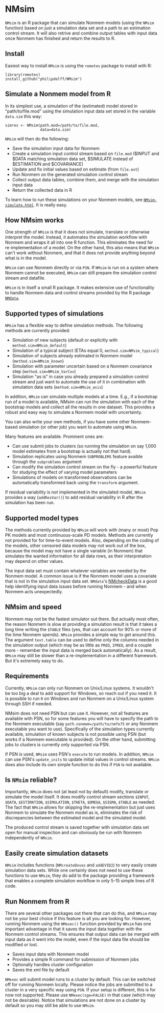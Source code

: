 # NMsim
`NMsim` is an R package that can simulate Nonmem models (using the
`NMsim` function) based on just a simulation data set and a path to an
estimation control stream. It will also retrive and combine output
tables with input data once Nonmem has finished and return the results
to R. 

## Install
Easiest way to install `NMsim` is using the `remotes` package to install with R:

```{r}
library(remotes)
install_github("philipdelff/NMsim")
```


## Simulate a Nonmem model from R
In its simplest use, a simulation of the (estimated) model stored in
"path/to/file.mod" using the simulation input data set stored in the
variable `data.sim` this way:

```{r}
simres <- NMsim(path.mod=/path/to/file.mod,
                data=data.sim)
```
`NMsim` will then do the following:

* Save the simulation input data for Nonmem
* Create a simulation input control stream based on `file.mod` ($INPUT
  and $DATA matching simulation data set, $SIMULATE instead of
  $ESTIMATION and $COVARIANCE)
* Update and fix initial values based on estimate (from `file.ext`)
* Run Nonmem on the generated simulation control stream
* Collect output data tables, combine them, and merge with the simulation input
  data
* Return the collected data in R

To learn how to run these simulations on your Nonmem models, see
[`NMsim-simulate.html`](https://philipdelff.github.io/NMsim/articles/NMsim-simulate.html). It
is really easy. 

## How NMsim works 
One strength of `NMsim` is that it does not simulate, translate or
otherwise interpret the model. Instead, it automates the simulation
workflow with Nonmem and wraps it all into one R function. This
eliminates the need for re-implementation of a model. On the other
hand, this also means that `NMsim` can't work without Nonmem, and that
it does not provide anything beyond what is in the model.

`NMsim` can use Nonmem directly or via `PSN`. If `NMsim` is run on a
system where Nonmem cannot be executed, `NMsim` can still prepare the
simulation control stream and datafile.

`NMsim` is in itself a small R package. It makes extensive use of
functionality to handle Nonmem data and control streams provided by
the R package
[`NMdata`](https://cran.r-project.org/package=NMdata).

## Supported types of simulations
`NMsim` has a flexible way to define simulation methods. The following
methods are currently provided:

- Simulation of new subjects (default or explicitly with `method.sim=NMsim_default`)
- Simulation of a typical subject (ETAs equal 0, `method.sim=NMsim_typical`)
- Simulation of subjects already estimated in Nonmem model (`method.sim=NMsim_known`) 
- Simulation with parameter uncertain based on a Nonmem covariance step (`method.sim=NMsim_VarCov`)
- Simulation "as is" in case you already prepared a simulation control stream and just want to automate the use of it in combination with simulation data sets (`method.sim=NMsim_asis`)

In addition, `NMsim` can simulate multiple models at a time. E.g., if a
bootstrap run of a model is available, NMsim can run the simulation
with each of the bootstrap models and collect all the results in one
dataset. This provides a robust and easy way to simulate a Nonmem
model with uncertainty.

You can also write your own methods, if you have some other
Nonmem-based simulation (or other job) you want to automate using
`NMsim`.

Many features are available. Prominent ones are:
- Can use submit jobs to clusters (so running the simulation on say
1,000 model estimates from a bootstrap is actually not that hard).
- Simulation replicates using Nonmem `SUBPROBLEMS` feature avaible
  through the `subproblems` argument
- Can modify the simulation control stream on the fly - a powerful
  feature for studying the effect of varying model parameters
- Simulations of models on transformed observations can be
  automatically transformed back using the `transform` argument.

If residual variability is not implemented in the simulated model, `NMsim` provides a way (`addResVar()`) to
add residual variability in R after the simulation has been run. 

## Supported model types
The methods currently provided by `NMsim` will work with (many or
most) Pop PK models and most continuous-scale PD models. Methods are
currently not provided for for time-to-event models. Also, depending
on the coding of the models, other censored data models may not work
out of the box, because the model may not have a single variable (in
Nonmem) that simulates the wanted information for all data rows, as
their interpretation may depend on other values.

The input data set must contain whatever variables are needed by the
Nonmem model. A common issue is if the Nonmem model uses a covariate
that is not in the simulation input data set. `NMdata`'s
[NMcheckData](https://philipdelff.github.io/NMdata/reference/NMcheckData.html)
is a good help identifying input data issues before running Nonmem -
and when Nonmem acts unexpectedly.

## NMsim and speed
Nonmem may not be the fastest simulator out there. But actually most
often, the reason Nonmem is slow at providing a simulation result is
that it takes a long time writing the `$TABLE` files (yes, that can
account for 90% or more of the time Nonmem spends). `NMsim` provides a
simple way to get around this. The argument `text.table` can be used
to define only the columns needed in the simulation output (which may
be as little as `PRED`, `IPRED`, and a couple more - remember the
input data is merged back automatically). As a result, `NMsim` may
still be slower than a re-implementation in a different framework. But
it's extremely easy to do.

## Requirements
Currently, `NMsim` can only run Nonmem on Unix/Linux systems. It
wouldn't be too big a deal to add support for Windows, so reach out if
you need it. It is possible to run `R` on Windows and run Nonmem on a
Unix/Linux system through SSH if needed.

NMsim does not need PSN but can use it. However, not all features are
available with PSN, so for some features you will have to specify the path to the
Nonmem executable (say `path.nonmem=/path/to/nmfe75` or any Nonmem
executable you want to use). Specifically of the simulation types
currently available, simulation of known subjects is not possible
using PSN (but works if a Nonmem executable is provided). On the other hand, submitting jobs to clusters is currently only supported via PSN.

If PSN is used, `NMsim` uses PSN's `execute` to run models. In
addition, `NMsim` can use PSN's `update_inits` to update initial
values in control streams. `NMsim` does also include its own simple
function to do this if `PSN` is not available.

## Is `NMsim` reliable?
Importantly, `NMsim` does not (at least not by default) modify, translate or simulate the model
itself. It does modify control stream sections `$INPUT`, `$DATA`,
`$ESTIMATION`, `$SIMULATION`, `$THETA`, `$OMEGA`, `$SIGMA`, `$TABLE`
as needed. The fact that `NMsim` allows for skipping the
re-implementation but just uses Nonmem to simulate the Nonmem model as is,
eliminates the risk of discrepancies between the estimated model and
the simulated model.

The produced control stream is saved together with simulation data set
open for manual inspection and can obviously be run with Nonmem
independently of `NMsim`.

## Easily create simulation datasets
`NMsim` includes functions (`NMcreateDoses` and `addEVID2`) to very
easily create simulation data sets. While one certainly does not need to
use these functions to use `NMsim`, they do add to the package
providing a framework that enables a complete simulation workflow in
only 5-15 simple lines of R code. 

	
## Run Nonmem from R
There are several other packages out there that can do this, and
`NMsim` may not be your best choice if this feature is all you are
looking for. However, running Nonmem using the `NMexec()` function
provided by `NMsim` has one important advantage in that it saves the
input data together with the Nonmem control streams. This ensures that
output data can be merged with input data as it went into the model,
even if the input data file should be modified or lost.

- Saves input data with Nonmem model
- Provides a simple R command for submission of Nonmem jobs
- Optionally handles cluster configuration
- Saves the xml file by default

`NMexec` will submit model runs to a cluster by default. This can be
switched off for running Nonmem locally. Please notice the jobs are
submitted to a cluster in a very specific way using `PSN`. If your
setup is different, this is for now not supported. Please use
`NMexec(sge=FALSE)` in that case (which may not be desirable). Notice
that simulations are not done on a cluster by default so you may still
be able to use `NMsim`.
